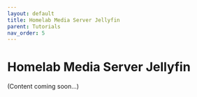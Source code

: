 ```yaml
---
layout: default
title: Homelab Media Server Jellyfin
parent: Tutorials
nav_order: 5
---
```


# Homelab Media Server Jellyfin

(Content coming soon...)

